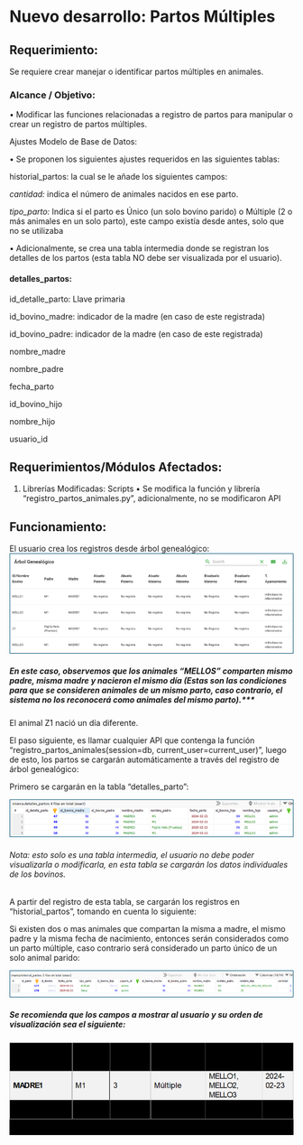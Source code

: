 # Nuevo desarrollo: Partos Múltiples
## Requerimiento:
Se requiere crear manejar o identificar partos múltiples en animales.
### Alcance / Objetivo:
•	Modificar las funciones relacionadas a registro de partos para manipular o crear un registro de partos múltiples.

Ajustes Modelo de Base de Datos:

•	Se proponen los siguientes ajustes requeridos en las siguientes tablas:

historial_partos: la cual se le añade los siguientes campos:

*cantidad:* indica el número de animales nacidos en ese parto.

*tipo_parto:* Indica si el parto es Único (un solo bovino parido) o Múltiple (2 o más animales en un solo parto), este campo existía desde antes, solo que no se utilizaba

•	Adicionalmente, se crea una tabla intermedia donde se registran los detalles de los partos (esta tabla NO debe ser visualizada por el usuario).

#### detalles_partos:
id_detalle_parto: Llave primaria

id_bovino_madre: indicador de la madre (en caso de este registrada)

id_bovino_padre: indicador de la madre (en caso de este registrada)

nombre_madre

nombre_padre

fecha_parto

id_bovino_hijo

nombre_hijo

usuario_id


## Requerimientos/Módulos Afectados:
1.	Librerías Modificadas: Scripts
•	Se modifica la función y librería “registro_partos_animales.py”, adicionalmente, no se modificaron API
## Funcionamiento:
El usuario crea los registros desde árbol genealógico:
![img_2.png](img_2.png)
##### En este caso, observemos que los animales “MELLOS” comparten mismo padre, misma madre y nacieron el mismo día (Estas son las condiciones para que se consideren animales de un mismo parto, caso contrario, el sistema no los reconocerá como animales del mismo parto).***

El animal Z1 nació un día diferente. 

El paso siguiente, es llamar cualquier API que contenga la función “registro_partos_animales(session=db, current_user=current_user)”, luego de esto, los partos se cargarán automáticamente a través del registro de árbol genealógico:

Primero se cargarán en la tabla “detalles_parto”:

![img_4.png](img_4.png)

###### Nota: esto solo es una tabla intermedia, el usuario no debe poder visualizarla o modificarla, en esta tabla se cargarán los datos individuales de los bovinos.

A partir del registro de esta tabla, se cargarán los registros en “historial_partos”, tomando en cuenta lo siguiente:

Si existen dos o mas animales que compartan la misma a madre, el mismo padre y la misma fecha de nacimiento, entonces serán considerados como un parto múltiple, caso contrario será considerado un parto único de un solo animal parido:

![img_7.png](img_7.png)

##### Se recomienda que los campos a mostrar al usuario y su orden de visualización sea el siguiente:
![img_8.png](img_8.png)
